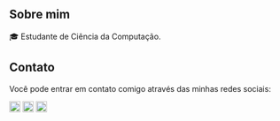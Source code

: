 
## Sobre mim
 
🎓 Estudante de Ciência da Computação.

## Contato

Você pode entrar em contato comigo através das minhas redes sociais:

  <a href="https://linkedin.com/in/bianca-ladeia-2a69bb1a0" target="_blank"><img align="center" src="https://cdn.jsdelivr.net/npm/simple-icons@3.0.1/icons/linkedin.svg" alt="biancaladeia" height="20" width="20" /></a>
  <a href="https://instagram.com/biancaladeiag/" target="_blank"><img align="center" src="https://cdn.jsdelivr.net/npm/simple-icons@3.0.1/icons/instagram.svg" alt="biancaladeiag" height="20" width="20" /></a>
  <a href="https://dev.to/biancaladeia" target="_blank"><img align="center" src="https://cdn.jsdelivr.net/npm/simple-icons@3.0.1/icons/dev-dot-to.svg" alt="biancaladeia" height="20" width="20" /></a>
